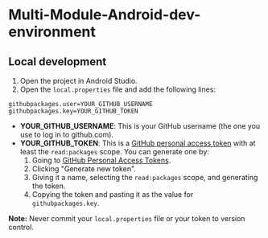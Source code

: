 # Multi-Module-Android-dev-environment

## Local development 

1. Open the project in Android Studio.
2. Open the `local.properties` file and add the following lines:

```
githubpackages.user=YOUR_GITHUB_USERNAME
githubpackages.key=YOUR_GITHUB_TOKEN
```

- **YOUR_GITHUB_USERNAME**: This is your GitHub username (the one you use to log in to github.com).
- **YOUR_GITHUB_TOKEN**: This is a [GitHub personal access token](https://github.com/settings/tokens) with at least the `read:packages` scope. You can generate one by:
    1. Going to [GitHub Personal Access Tokens](https://github.com/settings/tokens).
    2. Clicking "Generate new token".
    3. Giving it a name, selecting the `read:packages` scope, and generating the token.
    4. Copying the token and pasting it as the value for `githubpackages.key`.

**Note:** Never commit your `local.properties` file or your token to version control.